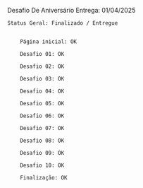 Desafio De Aniversário
    Entrega: 01/04/2025


    Status Geral: Finalizado / Entregue


        Página inicial: OK

        Desafio 01: OK

        Desafio 02: OK

        Desafio 03: OK

        Desafio 04: OK

        Desafio 05: OK

        Desafio 06: OK

        Desafio 07: OK

        Desafio 08: OK

        Desafio 09: OK

        Desafio 10: OK

        Finalização: OK



